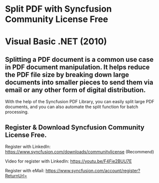 # Split PDF with Syncfusion Community License Free 
# Visual Basic .NET (2010)

## Splitting a PDF document is a common use case in PDF document manipulation. It helps reduce the PDF file size by breaking down large documents into smaller pieces to send them via email or any other form of digital distribution.

With the help of the Syncfusion PDF Library, you can easily split large PDF documents, and you can also automate the split function for batch processing.

## Register & Download Syncfusion Community License Free.
Register with LinkedIn: https://www.syncfusion.com/downloads/communitylicense (Recommend)

Video for register with LinkedIn: https://youtu.be/F4Fie2BUU7E

Register with eMail: https://www.syncfusion.com/account/register?ReturnUrl=

